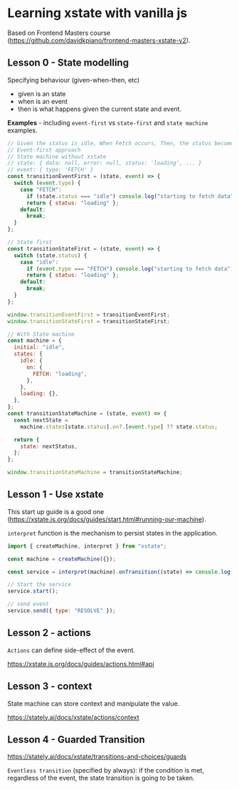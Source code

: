 # Learning xstate with vanilla js

Based on Frontend Masters course (https://github.com/davidkpiano/frontend-masters-xstate-v2).

## Lesson 0 - State modelling

Specifying behaviour (given-when-then, etc)

- given is an state
- when is an event
- then is what happens given the current state and event.

**Examples** - including `event-first` vs `state-first` and `state machine` examples.

```js
// Given the status is idle, When Fetch occurs, Then, the status becomes loading
// Event-first approach
// State machine without xstate
// state: { data: null, error: null, status: 'loading', ... }
// event: { type: 'FETCH' }
const transitionEventFirst = (state, event) => {
  switch (event.type) {
    case "FETCH":
      if (state.status === "idle") console.log("starting to fetch data");
      return { status: "loading" };
    default:
      break;
  }
};

// State first
const transitionStateFirst = (state, event) => {
  switch (state.status) {
    case "idle":
      if (event.type === "FETCH") console.log("starting to fetch data");
      return { status: "loading" };
    default:
      break;
  }
};

window.transitionEventFirst = transitionEventFirst;
window.transitionStateFirst = transitionStateFirst;

// With State machine
const machine = {
  initial: "idle",
  states: {
    idle: {
      on: {
        FETCH: "loading",
      },
    },
    loading: {},
  },
};
const transitionStateMachine = (state, event) => {
  const nextState =
    machine.states[state.status].on?.[event.type] ?? state.status;

  return {
    state: nextStatus,
  };
};

window.transitionStateMachine = transitionStateMachine;
```

## Lesson 1 - Use xstate

This start up guide is a good one (https://xstate.js.org/docs/guides/start.html#running-our-machine).

`interpret` function is the mechanism to persist states in the application.

```js
import { createMachine, interpret } from "xstate";

const machine = createMachine({});

const service = interpret(machine).onTransition((state) => console.log(state));

// Start the service
service.start();

// send event
service.send({ type: "RESOLVE" });
```

## Lesson 2 - actions

`Actions` can define side-effect of the event.

https://xstate.js.org/docs/guides/actions.html#api

## Lesson 3 - context

State machine can store context and manipulate the value.

https://stately.ai/docs/xstate/actions/context

## Lesson 4 - Guarded Transition

https://stately.ai/docs/xstate/transitions-and-choices/guards

`Eventless transition` (specified by always): if the condition is met, regardless of the event, the state transition is going to be taken.

